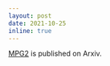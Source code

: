 ```yaml
---
layout: post
date: 2021-10-25
inline: true
---
```


[MPG2](https://arxiv.org/abs/2110.11830) is published on Arxiv.
